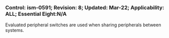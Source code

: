### Control: ism-0591; Revision: 8; Updated: Mar-22; Applicability: ALL; Essential Eight:N/A
<p>Evaluated peripheral switches are used when sharing peripherals between systems.</p>